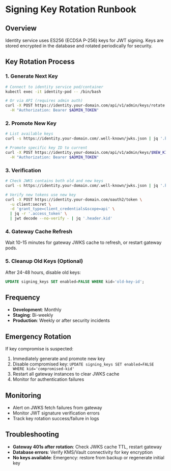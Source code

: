 # Signing Key Rotation Runbook

## Overview
Identity service uses ES256 (ECDSA P-256) keys for JWT signing. Keys are stored encrypted in the database and rotated periodically for security.

## Key Rotation Process

### 1. Generate Next Key
```bash
# Connect to identity service pod/container
kubectl exec -it identity-pod -- /bin/bash

# Or via API (requires admin auth)
curl -X POST https://identity.your-domain.com/api/v1/admin/keys/rotate \
  -H "Authorization: Bearer $ADMIN_TOKEN"
```

### 2. Promote New Key
```bash
# List available keys
curl -s https://identity.your-domain.com/.well-known/jwks.json | jq '.keys[].kid'

# Promote specific key ID to current
curl -X POST https://identity.your-domain.com/api/v1/admin/keys/$NEW_KID/promote \
  -H "Authorization: Bearer $ADMIN_TOKEN"
```

### 3. Verification
```bash
# Check JWKS contains both old and new keys
curl -s https://identity.your-domain.com/.well-known/jwks.json | jq '.keys | length'

# Verify new tokens use new key
curl -X POST https://identity.your-domain.com/oauth2/token \
  -u client:secret \
  -d 'grant_type=client_credentials&scope=api' \
  | jq -r '.access_token' \
  | jwt decode --no-verify - | jq '.header.kid'
```

### 4. Gateway Cache Refresh
Wait 10-15 minutes for gateway JWKS cache to refresh, or restart gateway pods.

### 5. Cleanup Old Keys (Optional)
After 24-48 hours, disable old keys:
```sql
UPDATE signing_keys SET enabled=FALSE WHERE kid='old-key-id';
```

## Frequency
- **Development**: Monthly
- **Staging**: Bi-weekly  
- **Production**: Weekly or after security incidents

## Emergency Rotation
If key compromise is suspected:
1. Immediately generate and promote new key
2. Disable compromised key: `UPDATE signing_keys SET enabled=FALSE WHERE kid='compromised-kid'`
3. Restart all gateway instances to clear JWKS cache
4. Monitor for authentication failures

## Monitoring
- Alert on JWKS fetch failures from gateway
- Monitor JWT signature verification errors
- Track key rotation success/failure in logs

## Troubleshooting
- **Gateway 401s after rotation**: Check JWKS cache TTL, restart gateway
- **Database errors**: Verify KMS/Vault connectivity for key encryption
- **No keys available**: Emergency: restore from backup or regenerate initial key
